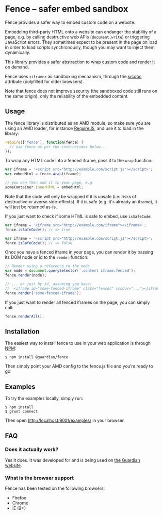 # Fence – safer embed sandbox

Fence provides a safer way to embed custom code on a website.

Embedding third-party HTML onto a website can endanger the stability
of a page, e.g. by calling destructive web APIs (`document.write`) or
triggering JavaScript errors.  They sometimes expect to be present in
the page on load in order to load scripts synchronously, though you
may want to inject them dynamically.

This library provides a safer abstraction to wrap custom code and
render it on demand.

Fence uses `<iframe>` as sandboxing mechanism, through the
[srcdoc](http://www.whatwg.org/specs/web-apps/current-work/multipage/the-iframe-element.html#attr-iframe-srcdoc)
attribute (polyfilled for older browsers).

Note that fence does not improve security (the sandboxed code still
runs on the same origin), only the reliability of the embedded
content.


## Usage

The fence library is distributed as an AMD module, so make sure you
are using an AMD loader, for instance
[RequireJS](http://requirejs.org/), and use it to load in the library:

```javascript
require(['fence'], function(fence) {
  // use fence as per the instructions below...
});
```

To wrap any HTML code into a fenced iframe, pass it to the `wrap`
function:

```javascript
var iframe = '<script src="http://example.com/script.js"></script>';
var embedHtml = fence.wrap(iframe);

// you can then add it to your page, e.g.
someContainer.innerHTML = embedHtml;
```

Note that the code will only be wrapped if it is unsafe (i.e. risks of
destructive or averse side-effects).  If it is safe (e.g. it's already
an iframe), it will just be returned as-is.

If you just want to check if some HTML is safe to embed, use
`isSafeCode`:

```javascript
var iframe = '<iframe src="http://example.com/iframe"></iframe>';
fence.isSafeCode(); // => true

var iframe = '<script src="http://example.com/script.js"></script>';
fence.isSafeCode(); // => false
```

Once you have a fenced iframe in your page, you can render it by
passing its DOM node or id to the `render` function:

```javascript
// Render using a reference to the node
var node = document.querySelector('.content iframe.fenced');
fence.render(node);

// ... or just by id, assuming you have:
//  <iframe id="some-fenced-iframe" class="fenced" srcdoc="..."></iframe>
fence.render('some-fenced-iframe');
```

If you just want to render all fenced iframes on the page, you can
simply call:

```javascript
fence.renderAll();
```


## Installation

The easiest way to install fence to use in your web application is
through [NPM](https://www.npmjs.com/package/@guardian/fence):

```
$ npm install @guardian/fence
```

Then simply point your AMD config to the fence.js file and you're
ready to go!


## Examples

To try the examples locally, simply run:

```
$ npm install
$ grunt connect
```

Then open [http://localhost:9001/examples/](http://localhost:9001/examples/) in your browser.


## FAQ

### Does it actually work?

Yes it does.  It was developed for and is being used on
[the Guardian website](http://www.theguardian.com/).

### What is the browser support

Fence has been tested on the following browsers:

* Firefox
* Chrome
* IE (9+)
